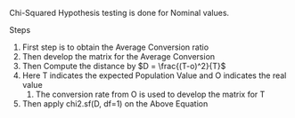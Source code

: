 Chi-Squared Hypothesis testing is done for Nominal values. 

Steps

1. First step is to obtain the Average Conversion ratio
2. Then develop the matrix for the Average Conversion
3. Then Compute the distance by $D = \frac{(T-o)^2}{T}$
4. Here T indicates the expected Population Value and O indicates the real value
	1. The conversion rate from O is used to develop the matrix for T
5. Then apply chi2.sf(D, df=1) on the Above Equation